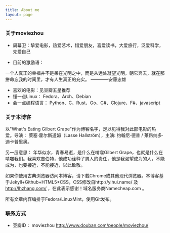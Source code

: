```yaml
---
title: About me
layout: page
---
```

### 关于moviezhou  
  
- 周幕卫：挚爱电影，热爱艺术，惜爱朋友，喜爱读书，大爱旅行，泛爱科学，先爱自己  
     
- 目前的激励语：  
  
一个人真正的幸福并不是呆在光明之中，而是从远处凝望光明，朝它奔去，就在那拼命忘我的时间里，才有人生真正的充实。   ————安藤忠雄  
  
- 喜欢的电影：见豆瓣五星推荐  
- 懂一点Linux： Fedora、Arch、Debian  
- 会一点编程语言： Python、C、Rust、Go、C#、Clojure、F#、javascript 
  
### 关于本博客    
  
以"What's Eating Gilbert Grape"作为博客名字，足以见得我对此部电影的热爱。导演： 莱塞·霍尔斯道姆（Lasse Hallström），主演: 约翰尼·德普 / 莱昂纳多·迪卡普里奥。  
  
另一层意思： 年华似水，青春易逝，是什么在啃噬Gilbert Grape，也就是什么在啃噬我们。我喜欢吉伯特，他成功诠释了男人的责任，他是我渴望成为的人，不能成为，也要接近，不能接近，以此致敬。  
    
如果你使用古典浏览器访问本博客，请下载Chrome或其他现代浏览器。本博客基于Jekyll+Github+HTML5+CSS，CSS修改自http://yihui.name/ 及 http://lhzhang.com/ ，在此表示感谢！域名服务商Namecheap.com 。  
  
所有文章内容编排于Fedora/LinuxMint，使用Git发布。  
  
### 联系方式  

- 豆瓣ID： moviezhou   http://www.douban.com/people/moviezhou/

     
     
